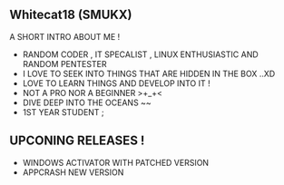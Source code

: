 ## Whitecat18 (SMUKX)

A SHORT INTRO ABOUT ME ! 

- RANDOM CODER , IT SPECALIST , LINUX ENTHUSIASTIC AND RANDOM PENTESTER
- I LOVE TO SEEK INTO THINGS THAT ARE HIDDEN IN THE BOX ..XD
- LOVE TO LEARN THINGS AND DEVELOP INTO IT !
- NOT A PRO NOR A BEGINNER >+_+<
- DIVE DEEP INTO THE OCEANS ~~
- 1ST YEAR STUDENT ;

<!---
Whitecat18/Whitecat18 is a ✨ special ✨ repository because its `README.md` (this file) appears on your GitHub profile.
You can click the Preview link to take a look at your changes.
--->


## UPCONING RELEASES !

* WINDOWS ACTIVATOR WITH PATCHED VERSION 
* APPCRASH NEW VERSION


